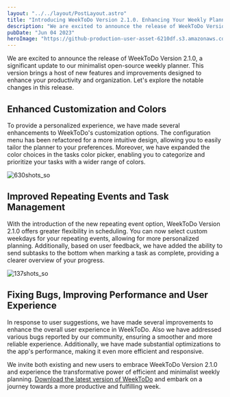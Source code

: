 ```yaml
---
layout: "../../layout/PostLayout.astro"
title: "Introducing WeekToDo Version 2.1.0. Enhancing Your Weekly Planning Experience"
description: "We are excited to announce the release of WeekToDo Version 2.1.0, a significant update to our minimalist open-source weekly planner."
pubDate: "Jun 04 2023"
heroImage: "https://github-production-user-asset-6210df.s3.amazonaws.com/53962116/243222588-1fb99fa2-fb1c-4cd6-ae51-5cf47b86d934.png?X-Amz-Algorithm=AWS4-HMAC-SHA256&X-Amz-Credential=AKIAIWNJYAX4CSVEH53A%2F20230604%2Fus-east-1%2Fs3%2Faws4_request&X-Amz-Date=20230604T234932Z&X-Amz-Expires=300&X-Amz-Signature=13b850127e1f00e51386aded9df8753ea3126cba43f20b9ec51062a401477a64&X-Amz-SignedHeaders=host&actor_id=53962116&key_id=0&repo_id=558926555"
---
```


We are excited to announce the release of WeekToDo Version 2.1.0, a significant update to our minimalist open-source weekly planner. This version brings a host of new features and improvements designed to enhance your productivity and organization. Let's explore the notable changes in this release.

## Enhanced Customization and Colors

To provide a personalized experience, we have made several enhancements to WeekToDo's customization options. The configuration menu has been refactored for a more intuitive design, allowing you to easily tailor the planner to your preferences. Moreover, we have expanded the color choices in the tasks color picker, enabling you to categorize and prioritize your tasks with a wider range of colors.

![630shots_so](https://github.com/manuelernestog/weektodo-web-v2/assets/53962116/3ea1749c-130c-483a-8c93-8befeffff8a6)

## Improved Repeating Events and Task Management

With the introduction of the new repeating event option, WeekToDo Version 2.1.0 offers greater flexibility in scheduling. You can now select custom weekdays for your repeating events, allowing for more personalized planning. Additionally, based on user feedback, we have added the ability to send subtasks to the bottom when marking a task as complete, providing a clearer overview of your progress.

![137shots_so](https://github.com/manuelernestog/weektodo-web-v2/assets/53962116/2e6c3693-2831-40ac-86dc-f634384cb3bf)

## Fixing Bugs, Improving Performance and User Experience

In response to user suggestions, we have made several improvements to enhance the overall user experience in WeekToDo. Also we have addressed various bugs reported by our community, ensuring a smoother and more reliable experience. Additionally, we have made substantial optimizations to the app's performance, making it even more efficient and responsive.

We invite both existing and new users to embrace WeekToDo Version 2.1.0 and experience the transformative power of efficient and minimalist weekly planning. [Download the latest version of WeekToDo](https://weektodo.me/download/) and embark on a journey towards a more productive and fulfilling week. 
